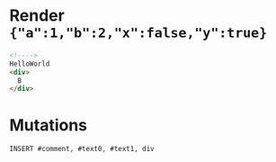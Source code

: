 # Render `{"a":1,"b":2,"x":false,"y":true}`

```html
<!---->
HelloWorld
<div>
  B
</div>
```

# Mutations
```
INSERT #comment, #text0, #text1, div
```
